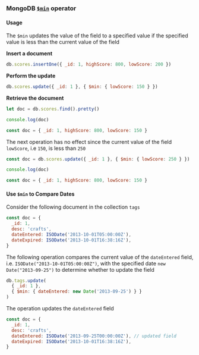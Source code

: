 ### MongoDB [`$min`](https://docs.mongodb.com/manual/reference/operator/update/min/#mongodb-update-up.-min) operator

#### Usage

The `$min` updates the value of the field to a specified value if the specified value is less than the current value of the field

**Insert a document**

```js
db.scores.insertOne({ _id: 1, highScore: 800, lowScore: 200 })
```

**Perform the update**

```js
db.scores.update({ _id: 1 }, { $min: { lowScore: 150 } })
```

**Retrieve the document**

```js
let doc = db.scores.find().pretty()

console.log(doc)

const doc = { _id: 1, highScore: 800, lowScore: 150 }
```

The next operation has no effect since the current value of the field `lowScore`, i.e `150`, is less than `250`

```js
const doc = db.scores.update({ _id: 1 }, { $min: { lowScore: 250 } })

console.log(doc)

const doc = { _id: 1, highScore: 800, lowScore: 150 }
```

#### Use `$min` to Compare Dates

Consider the following document in the collection `tags`

```js
const doc = {
  _id: 1,
  desc: 'crafts',
  dateEntered: ISODate('2013-10-01T05:00:00Z'),
  dateExpired: ISODate('2013-10-01T16:38:16Z'),
}
```

The following operation compares the current value of the `dateEntered` field, i.e. `ISODate("2013-10-01T05:00:00Z")`, with the specified date `new Date("2013-09-25")` to determine whether to update the field

```js
db.tags.update(
  { _id: 1 },
  { $min: { dateEntered: new Date('2013-09-25') } }
)
```

The operation updates the `dateEntered` field

```js
const doc = {
  _id: 1,
  desc: 'crafts',
  dateEntered: ISODate('2013-09-25T00:00:00Z'), // updated field
  dateExpired: ISODate('2013-10-01T16:38:16Z'),
}
```

